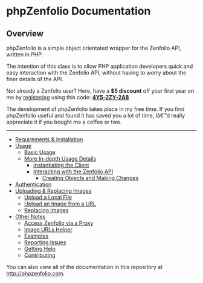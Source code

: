 # phpZenfolio Documentation

## Overview

phpZenfolio is a simple object orientated wrapper for the Zenfolio API, written in PHP.

The intention of this class is to allow PHP application developers quick and easy interaction with the Zenfolio API, without having to worry about the finer details of the API.

Not already a Zenfolio user? Here, have a **$5 discount** off your first year on me by [registering](https://www.zenfolio.com/?refcode=4Y5-2ZY-2A8) using this code: **[4Y5-2ZY-2A8](https://www.zenfolio.com/?refcode=4Y5-2ZY-2A8)**

The development of phpZenfolio takes place in my free time. If you find phpZenfolio useful and found it has saved you a lot of time, Iâ€™d really appreciate it if you bought me a coffee or two.

---

- [Requirements & Installation](installation.md)
- [Usage](usage.md)
  - [Basic Usage](usage.md#)
  - [More In-depth Usage Details](usage.md#more-in-depth-usage-details)
    - [Instantiating the Client](usage.md#instantiating-the-client)
    - [Interacting with the Zenfolio API](usage.md#interacting-with-the-zenfolio-api)
      - [Creating Objects and Making Changes](usage.md#creating-objects-and-making-changes)
- [Authentication](authentication.md)
- [Uploading & Replacing Images](uploading.md)
  - [Upload a Local File](uploading.md#upload-a-local-file)
  - [Upload an Image from a URL](uploading.md#upload-an-image-from-a-url)
  - [Replacing Images](uploading.md#replacing-images)
- [Other Notes](other.md)
  - [Access Zenfolio via a Proxy](other.md#access-zenfolio-via-a-proxy)
  - [Image URLs Helper](other.md#image-urls-helper)
  - [Examples](other.md#examples)
  - [Reporting Issues](other.md#reporting-issues)
  - [Getting Help](other.md#getting-help)
  - [Contributing](other.md#contributing)

You can also view all of the documentation in this repository at <http://phpzenfolio.com>.
